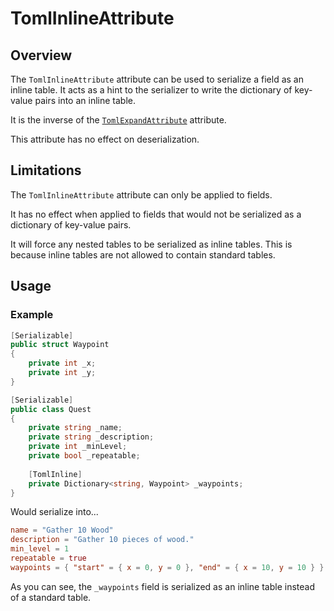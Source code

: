 # TomlInlineAttribute

## Overview

The `TomlInlineAttribute` attribute can be used to serialize a field as an inline table.
It acts as a hint to the serializer to write the dictionary of key-value pairs into an inline table.

It is the inverse of the [`TomlExpandAttribute`](toml-expand-attribute.md) attribute.

This attribute has no effect on deserialization.

## Limitations

The `TomlInlineAttribute` attribute can only be applied to fields.

It has no effect when applied to fields that would not be serialized as a dictionary of key-value pairs.

It will force any nested tables to be serialized as inline tables.
This is because inline tables are not allowed to contain standard tables.

## Usage

### Example

```csharp
[Serializable]
public struct Waypoint
{
    private int _x;
    private int _y;
}

[Serializable]
public class Quest
{
    private string _name;
    private string _description;
    private int _minLevel;
    private bool _repeatable;
    
    [TomlInline]
    private Dictionary<string, Waypoint> _waypoints;
}
```

Would serialize into...

```toml
name = "Gather 10 Wood"
description = "Gather 10 pieces of wood."
min_level = 1
repeatable = true
waypoints = { "start" = { x = 0, y = 0 }, "end" = { x = 10, y = 10 } }
```

As you can see, the `_waypoints` field is serialized as an inline table instead of a standard table.
